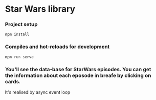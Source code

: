 # Star Wars library
### Project setup
```
npm install
```
### Compiles and hot-reloads for development
``` 
npm run serve
```
### You'll see the data-base for StarWars episodes. You can get the information about each eposode in breafe by clicking on cards.
 It's realised by async event loop
